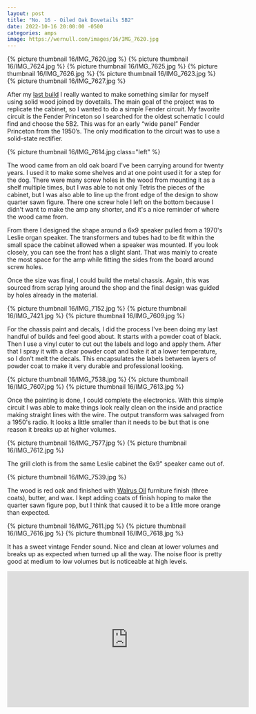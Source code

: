 ```yaml
---
layout: post
title: "No. 16 - Oiled Oak Dovetails 5B2"
date: 2022-10-16 20:00:00 -0500
categories: amps
image: https://wernull.com/images/16/IMG_7620.jpg
---
```


{% picture thumbnail 16/IMG_7620.jpg %}
{% picture thumbnail 16/IMG_7624.jpg %}
{% picture thumbnail 16/IMG_7625.jpg %}
{% picture thumbnail 16/IMG_7626.jpg %}
{% picture thumbnail 16/IMG_7623.jpg %}
{% picture thumbnail 16/IMG_7627.jpg %}

After my [last build](/2022/04/no-15/) I really wanted to make something similar for myself using solid wood joined by dovetails. The main goal of the project was to replicate the cabinet, so I wanted to do a simple Fender circuit. My favorite circuit is the Fender Princeton so I searched for the oldest schematic I could find and choose the 5B2. This was for an early “wide panel” Fender Princeton from the 1950’s. The only modification to the circuit was to use a solid-state rectifier.

{% picture thumbnail 16/IMG_7614.jpg class="left" %}

The wood came from an old oak board I've been carrying around for twenty years. I used it to make some shelves and at one point used it for a step for the dog. There were many screw holes in the wood from mounting it as a shelf multiple times, but I was able to not only Tetris the pieces of the cabinet, but I was also able to line up the front edge of the design to show quarter sawn figure. There one screw hole I left on the bottom because I didn't want to make the amp any shorter, and it's a nice reminder of where the wood came from. 

From there I designed the shape around a 6x9 speaker pulled from a 1970's Leslie organ speaker. The transformers and tubes had to be fit within the small space the cabinet allowed when a speaker was mounted. If you look closely, you can see the front has a slight slant. That was mainly to create the most space for the amp while fitting the sides from the board around screw holes.  

Once the size was final, I could build the metal chassis. Again, this was sourced from scrap lying around the shop and the final design was guided by holes already in the material.

{% picture thumbnail 16/IMG_7152.jpg %}
{% picture thumbnail 16/IMG_7421.jpg %}
{% picture thumbnail 16/IMG_7609.jpg %}

For the chassis paint and decals, I did the process I've been doing my last handful of builds and feel good about. It starts with a powder coat of black. Then I use a vinyl cuter to cut out the labels and logo and apply them. After that I spray it with a clear powder coat and bake it at a lower temperature, so I don't melt the decals. This encapsulates the labels between layers of powder coat to make it very durable and professional looking.

{% picture thumbnail 16/IMG_7538.jpg %}
{% picture thumbnail 16/IMG_7607.jpg %}
{% picture thumbnail 16/IMG_7613.jpg %}

Once the painting is done, I could complete the electronics. With this simple circuit I was able to make things look really clean on the inside and practice making straight lines with the wire. The output transform was salvaged from a 1950's radio. It looks a little smaller than it needs to be but that is one reason it breaks up at higher volumes. 

{% picture thumbnail 16/IMG_7577.jpg %}
{% picture thumbnail 16/IMG_7612.jpg %}

The grill cloth is from the same Leslie cabinet the 6x9" speaker came out of. 

{% picture thumbnail 16/IMG_7539.jpg %}

The wood is red oak and finished with [Walrus Oil](https://walrusoil.com/) furniture finish (three coats), butter, and wax. I kept adding coats of finish hoping to make the quarter sawn figure pop, but I think that caused it to be a little more orange than expected. 

{% picture thumbnail 16/IMG_7611.jpg %}
{% picture thumbnail 16/IMG_7616.jpg %}
{% picture thumbnail 16/IMG_7618.jpg %}

It has a sweet vintage Fender sound. Nice and clean at lower volumes and breaks up as expected when turned up all the way. The noise floor is pretty good at medium to low volumes but is noticeable at high levels.

<iframe width="560" height="315" src="https://www.youtube.com/embed/dAODtdDmdWg" title="YouTube video player" frameborder="0" allow="accelerometer; autoplay; clipboard-write; encrypted-media; gyroscope; picture-in-picture" allowfullscreen></iframe>

